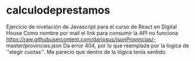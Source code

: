 # calculodeprestamos
Ejercicio de nivelación de Javascript para el curso de React en Digital House
Como nombre por mail el link para consumir la API no funciona
https://raw.githubusercontent.com/dariosus/jsonProvincias/- master/provincias.json
Da error 404, por lo que reemplaze por la logica de ''elegir cuotas''.
Me parecio que dentro de la lógica tenía sentido.

